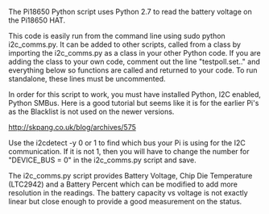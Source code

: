 The Pi18650 Python script uses Python 2.7 to read the battery voltage on the Pi18650 HAT. 

This code is easily run from the command line using sudo python i2c_comms.py. It can be
added to other scripts, called from a class by importing the i2c_comms.py as a class in 
your other Python code. If you are adding the class to your own code, comment out the line "testpoll.set.."
and everything below so functions are called and returned to your code. To run standalone, these lines
must be uncommented.  

In order for this script to work, you must have installed Python, I2C enabled, Python SMBus. Here is a 
good tutorial but seems like it is for the earlier Pi's as the Blacklist is not used on the newer versions.

http://skpang.co.uk/blog/archives/575

Use the i2cdetect -y 0 or 1 to find which bus your Pi is using for the I2C communication. If it is not 1, 
then you will have to change the number for "DEVICE_BUS = 0" in the i2c_comms.py script and save. 

The i2c_comms.py script provides Battery Voltage, Chip Die Temperature (LTC2942) and a Battery Percent 
which can be modified to add more resolution in the readings. The battery capacity vs voltage is not exactly
linear but close enough to provide a good measurement on the status.  


